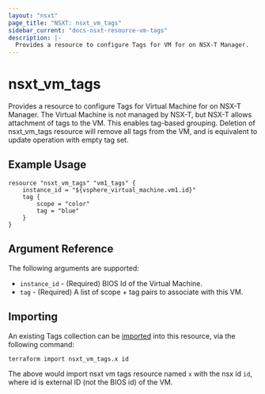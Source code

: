 ```yaml
---
layout: "nsxt"
page_title: "NSXT: nsxt_vm_tags"
sidebar_current: "docs-nsxt-resource-vm-tags"
description: |-
  Provides a resource to configure Tags for VM for on NSX-T Manager.
---
```


# nsxt_vm_tags
  Provides a resource to configure Tags for Virtual Machine for on NSX-T Manager. The Virtual Machine is not managed by NSX-T, but NSX-T allows attachment of tags to the VM. This enables tag-based grouping. Deletion of nsxt_vm_tags resource will remove all tags from the VM, and is equivalent to update operation with empty tag set.


## Example Usage

```hcl
resource "nsxt_vm_tags" "vm1_tags" {
    instance_id = "${vsphere_virtual_machine.vm1.id}"
    tag {
        scope = "color"
        tag = "blue"
    }
}
```

## Argument Reference

The following arguments are supported:

* `instance_id` - (Required) BIOS Id of the Virtual Machine.
* `tag` - (Required) A list of scope + tag pairs to associate with this VM.

## Importing

An existing Tags collection can be [imported][docs-import] into this resource, via the following command:

[docs-import]: https://www.terraform.io/docs/import/index.html

```
terraform import nsxt_vm_tags.x id
```

The above would import nsxt vm tags resource named `x` with the nsx id `id`, where id is external ID (not the BIOS id) of the VM.
